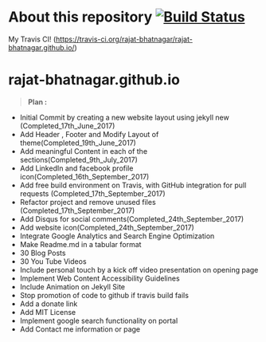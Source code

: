 # About this repository [![Build Status](https://travis-ci.org/rajat-bhatnagar/rajat-bhatnagar.github.io.svg?branch=master)](https://travis-ci.org/rajat-bhatnagar/rajat-bhatnagar.github.io)

My Travis CI! (<https://travis-ci.org/rajat-bhatnagar/rajat-bhatnagar.github.io/>)

# rajat-bhatnagar.github.io
> **Plan :**
 - Initial Commit by creating a new website layout using jekyll new (Completed_17th_June_2017)
 - Add Header , Footer and Modify Layout of theme(Completed_19th_June_2017)
 - Add meaningful Content in each of the sections(Completed_9th_July_2017)
 - Add LinkedIn and facebook profile icon(Completed_16th_September_2017)
 - Add free build environment on Travis, with GitHub integration for pull requests (Completed_17th_September_2017)
 - Refactor project and remove unused files (Completed_17th_September_2017)
 - Add Disqus for social comments(Completed_24th_September_2017)
 - Add website icon(Completed_24th_September_2017)
 - Integrate Google Analytics and Search Engine Optimization
 - Make Readme.md in a tabular format
 - 30 Blog Posts
 - 30 You Tube Videos
 - Include personal touch by a kick off video presentation on opening page
 - Implement Web Content Accessibility Guidelines
 - Include Animation on Jekyll Site
 - Stop promotion of code to github if travis build fails
 - Add a donate link
 - Add MIT License
 - Implement google search functionality on portal
 - Add Contact me information or page